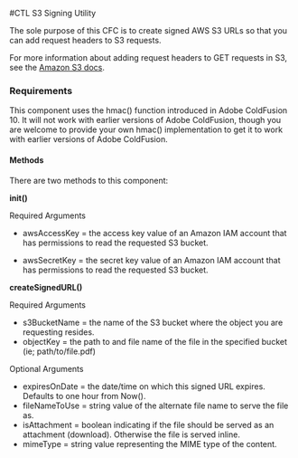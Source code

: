 #CTL S3 Signing Utility

The sole purpose of this CFC is to create signed AWS S3 URLs so that you can add request headers to S3 requests.

For more information about adding request headers to GET requests in S3, see the [Amazon S3 docs](http://docs.aws.amazon.com/AmazonS3/latest/API/RESTObjectGET.html). 

### Requirements

This component uses the hmac() function introduced in Adobe ColdFusion 10. It will not work with earlier versions of Adobe ColdFusion, though you are welcome to provide your own hmac() implementation to get it to work with earlier versions of Adobe ColdFusion.

#### Methods

There are two methods to this component:

**init()**

Required Arguments

* awsAccessKey = the access key value of an Amazon IAM account that has permissions to read the requested S3 bucket.

* awsSecretKey = the secret key value of an Amazon IAM account that has permissions to read the requested S3 bucket.

**createSignedURL()**

Required Arguments

 * s3BucketName = the name of the S3 bucket where the object you are requesting resides.
 * objectKey = the path to and file name of the file in the specified bucket (ie; path/to/file.pdf)

Optional Arguments

 * expiresOnDate = the date/time on which this signed URL expires. Defaults to one hour from Now().
 * fileNameToUse = string value of the alternate file name to serve the file as.
 * isAttachment = boolean indicating if the file should be served as an attachment (download). Otherwise the file is served inline.
 * mimeType = string value representing the MIME type of the content.

